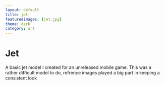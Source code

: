 ```yaml
---
layout: default
title: jet
featuredimages: [jet.jpg]
theme: dark
category: art
---
```


# Jet

A basic jet model I created for an unreleased mobile game. This was a rather difficult model to do, refrence images played a big part in keeping a consistent look
